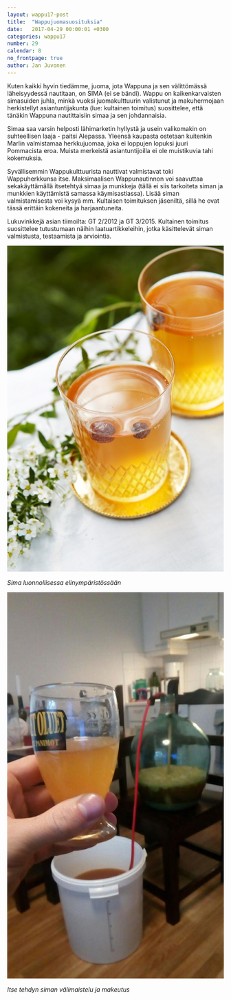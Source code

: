 ```yaml
---
layout: wappu17-post
title:  "Wappujuomasuosituksia"
date:   2017-04-29 00:00:01 +0300
categories: wappu17
number: 29
calendar: 8
no_frontpage: true
author: Jan Juvonen
---
```


Kuten kaikki hyvin tiedämme, juoma, jota Wappuna ja sen välittömässä läheisyydessä nautitaan, on SIMA (ei se bändi). Wappu on kaikenkarvaisten simasuiden juhla, minkä vuoksi juomakulttuurin valistunut ja makuhermojaan herkistellyt asiantuntijakunta (lue: kultainen toimitus) suosittelee, että tänäkin Wappuna nautittaisiin simaa ja sen johdannaisia.

Simaa saa varsin helposti lähimarketin hyllystä ja usein valikomakin on suhteellisen laaja - paitsi Alepassa. Yleensä kaupasta ostetaan kuitenkin Marlin valmistamaa herkkujuomaa, joka ei loppujen lopuksi juuri Pommacista eroa. Muista merkeistä asiantuntijoilla ei ole muistikuvia tahi kokemuksia.

Syvällisemmin Wappukulttuurista nauttivat valmistavat toki Wappuherkkunsa itse. Maksimaalisen Wappunautinnon voi saavuttaa sekakäyttämällä itsetehtyä simaa ja munkkeja (tällä ei siis tarkoiteta siman ja munkkien käyttämistä samassa käymisastiassa). Lisää siman valmistamisesta voi kysyä mm. Kultaisen toimituksen jäseniltä, sillä he ovat tässä erittäin kokeneita ja harjaantuneita.

Lukuvinkkejä asian tiimoilta: GT 2/2012 ja GT 3/2015. Kultainen toimitus suosittelee tutustumaan näihin laatuartikkeleihin, jotka käsittelevät siman valmistusta, testaamista ja arviointia.

![Sima luonnollisessa elinympäristössään](/static/2017-wappu/sima.png)

*Sima luonnollisessa elinympäristössään*

![Itse tehdyn siman välimaistelu ja makeutus](/static/2017-wappu/sima2.jpg)

*Itse tehdyn siman välimaistelu ja makeutus*
